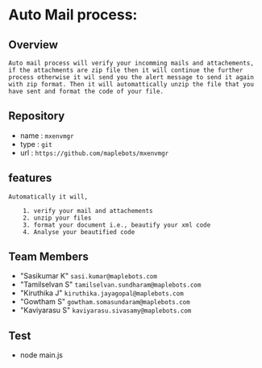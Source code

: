 # Auto Mail process:

## Overview

    Auto mail process will verify your incomming mails and attachements, if the attachments are zip file then it will continue the further process otherwise it wil send you the alert message to send it again with zip format. Then it will automattically unzip the file that you have sent and format the code of your file.

## Repository

* name : `mxenvmgr`
* type : `git`
* url  : `https://github.com/maplebots/mxenvmgr`

## features

    Automatically it will,

        1. verify your mail and attachements
        2. unzip your files
        3. format your document i.e., beautify your xml code
        4. Analyse your beautified code

## Team Members

* "Sasikumar K"    `sasi.kumar@maplebots.com`
* "Tamilselvan S"  `tamilselvan.sundharam@maplebots.com`
* "Kiruthika J"    `kiruthika.jayagopal@maplebots.com`
* "Gowtham S"      `gowtham.somasundaram@maplebots.com`
* "Kaviyarasu S"   `kaviyarasu.sivasamy@maplebots.com`

## Test

* node main.js